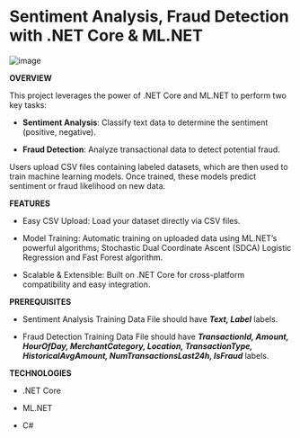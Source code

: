 # Sentiment Analysis, Fraud Detection with .NET Core & ML.NET

![image](https://github.com/user-attachments/assets/f23f0ba3-1a56-4225-9a61-e8f4b7e5ef7d)

**OVERVIEW**

This project leverages the power of .NET Core and ML.NET to perform two key tasks:

 - **Sentiment Analysis**: Classify text data to determine the sentiment (positive, negative).

 - **Fraud Detection**: Analyze transactional data to detect potential fraud.

Users upload CSV files containing labeled datasets, which are then used to train machine learning models. Once trained, these models predict sentiment or fraud likelihood on new data.

**FEATURES**

 - Easy CSV Upload: Load your dataset directly via CSV files.

 - Model Training: Automatic training on uploaded data using ML.NET’s powerful algorithms; Stochastic Dual Coordinate Ascent (SDCA) Logistic Regression and Fast Forest algorithm.

 - Scalable & Extensible: Built on .NET Core for cross-platform compatibility and easy integration.

**PREREQUISITES**

- Sentiment Analysis Training Data File should have **_Text, Label_** labels.

- Fraud Detection Training Data File should have **_TransactionId, Amount, HourOfDay, MerchantCategory, Location, TransactionType, HistoricalAvgAmount, NumTransactionsLast24h, IsFraud_** labels.

**TECHNOLOGIES**
 
- .NET Core

- ML.NET

- C#
